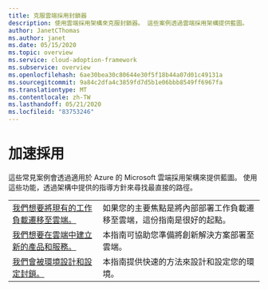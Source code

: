 ```yaml
---
title: 克服雲端採用封鎖器
description: 使用雲端採用架構來克服封鎖器。 這些案例透過雲端採用架構提供藍圖。
author: JanetCThomas
ms.author: janet
ms.date: 05/15/2020
ms.topic: overview
ms.service: cloud-adoption-framework
ms.subservice: overview
ms.openlocfilehash: 6ae30bea30c80644e30f5f18b44a07d01c49131a
ms.sourcegitcommit: 9a84c2dfa4c3859fd7d5b1e06bbb8549ff6967fa
ms.translationtype: MT
ms.contentlocale: zh-TW
ms.lasthandoff: 05/21/2020
ms.locfileid: "83753246"
---
```

# <a name="accelerate-adoption"></a>加速採用

這些常見案例會透過適用於 Azure 的 Microsoft 雲端採用架構來提供藍圖。 使用這些功能，透過架構中提供的指導方針來尋找最直接的路徑。

|                                                                                     |                                                                                                                                |
|-------------------------------------------------------------------------------------|--------------------------------------------------------------------------------------------------------------------------------|
| [我們想要將現有的工作負載遷移至雲端。](./migrate.md)                   | 如果您的主要焦點是將內部部署工作負載遷移至雲端，這份指南是很好的起點。 |
| [我們想要在雲端中建立新的產品和服務。](./innovate.md)             | 本指南可協助您準備將創新解決方案部署至雲端。                                       |
| [我們會被環境設計和設定封鎖。](./design-and-configuration.md) | 本指南提供快速的方法來設計和設定您的環境。                                           |
